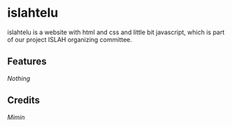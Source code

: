 # islahtelu

islahtelu is a website with html and css and little bit javascript, which is part of our project ISLAH organizing committee.

## Features
_Nothing_

## Credits
_Mimin_
